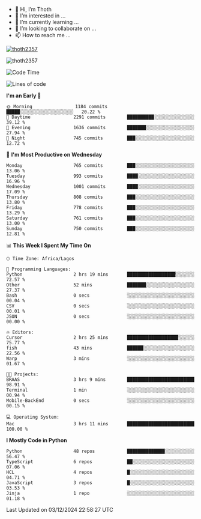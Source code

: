 <!---
thoth2357/thoth2357 is a ✨ special ✨ repository because its `README.md` (this file) appears on your GitHub profile.
You can click the Preview link to take a look at your changes.
--->

- 👋 Hi, I’m Thoth
- 👀 I’m interested in ...
- 🌱 I’m currently learning ...
- 💞️ I’m looking to collaborate on ...
- 📫 How to reach me ...


<p align="left"> <a href="https://github.com/ryo-ma/github-profile-trophy"><img src="https://github-profile-trophy.vercel.app/?username=thoth2357&theme=gruvbox&no-bg=true&no-frame=false&title=MultiLanguage,Commits,Repositories,Stars,Followers,PullRequest,Reviews,Issues" alt="thoth2357" /></a> </p>

<p align="left"> <img src="https://komarev.com/ghpvc/?username=thoth2357&label=Profile%20views&color=0e75b6&style=flat" alt="thoth2357" /> </p>

<!--START_SECTION:waka-->
![Code Time](http://img.shields.io/badge/Code%20Time-3%2C429%20hrs%2036%20mins-blue)

![Lines of code](https://img.shields.io/badge/From%20Hello%20World%20I%27ve%20Written-30.5%20million%20lines%20of%20code-blue)

**I'm an Early 🐤** 

```text
🌞 Morning                1184 commits        █████░░░░░░░░░░░░░░░░░░░░   20.22 % 
🌆 Daytime                2291 commits        ██████████░░░░░░░░░░░░░░░   39.12 % 
🌃 Evening                1636 commits        ███████░░░░░░░░░░░░░░░░░░   27.94 % 
🌙 Night                  745 commits         ███░░░░░░░░░░░░░░░░░░░░░░   12.72 % 
```
📅 **I'm Most Productive on Wednesday** 

```text
Monday                   765 commits         ███░░░░░░░░░░░░░░░░░░░░░░   13.06 % 
Tuesday                  993 commits         ████░░░░░░░░░░░░░░░░░░░░░   16.96 % 
Wednesday                1001 commits        ████░░░░░░░░░░░░░░░░░░░░░   17.09 % 
Thursday                 808 commits         ███░░░░░░░░░░░░░░░░░░░░░░   13.80 % 
Friday                   778 commits         ███░░░░░░░░░░░░░░░░░░░░░░   13.29 % 
Saturday                 761 commits         ███░░░░░░░░░░░░░░░░░░░░░░   13.00 % 
Sunday                   750 commits         ███░░░░░░░░░░░░░░░░░░░░░░   12.81 % 
```


📊 **This Week I Spent My Time On** 

```text
🕑︎ Time Zone: Africa/Lagos

💬 Programming Languages: 
Python                   2 hrs 19 mins       ██████████████████░░░░░░░   72.57 % 
Other                    52 mins             ███████░░░░░░░░░░░░░░░░░░   27.37 % 
Bash                     0 secs              ░░░░░░░░░░░░░░░░░░░░░░░░░   00.04 % 
CSV                      0 secs              ░░░░░░░░░░░░░░░░░░░░░░░░░   00.01 % 
JSON                     0 secs              ░░░░░░░░░░░░░░░░░░░░░░░░░   00.00 % 

🔥 Editors: 
Cursor                   2 hrs 25 mins       ███████████████████░░░░░░   75.77 % 
fish                     43 mins             ██████░░░░░░░░░░░░░░░░░░░   22.56 % 
Warp                     3 mins              ░░░░░░░░░░░░░░░░░░░░░░░░░   01.67 % 

🐱‍💻 Projects: 
BRAAS                    3 hrs 9 mins        █████████████████████████   98.91 % 
Terminal                 1 min               ░░░░░░░░░░░░░░░░░░░░░░░░░   00.94 % 
Mobile-BackEnd           0 secs              ░░░░░░░░░░░░░░░░░░░░░░░░░   00.15 % 

💻 Operating System: 
Mac                      3 hrs 11 mins       █████████████████████████   100.00 % 
```

**I Mostly Code in Python** 

```text
Python                   48 repos            ██████████████░░░░░░░░░░░   56.47 % 
TypeScript               6 repos             ██░░░░░░░░░░░░░░░░░░░░░░░   07.06 % 
HCL                      4 repos             █░░░░░░░░░░░░░░░░░░░░░░░░   04.71 % 
JavaScript               3 repos             █░░░░░░░░░░░░░░░░░░░░░░░░   03.53 % 
Jinja                    1 repo              ░░░░░░░░░░░░░░░░░░░░░░░░░   01.18 % 
```




 Last Updated on 03/12/2024 22:58:27 UTC
<!--END_SECTION:waka-->
<!--![](http://github-profile-summary-cards.vercel.app/api/cards/profile-details?username=thoth2357&theme=2077)

![](http://github-profile-summary-cards.vercel.app/api/cards/stats?username=thoth2357&theme=2077)![](http://github-profile-summary-cards.vercel.app/api/cards/productive-time?username=thoth2357&theme=2077&utcOffset=8) -->
